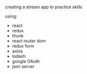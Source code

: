 creating a stream app to practice skills

using:
- react
- redux
- thunk
- react router dom
- redux form
- axios
- lodash
- google OAuth
- json server